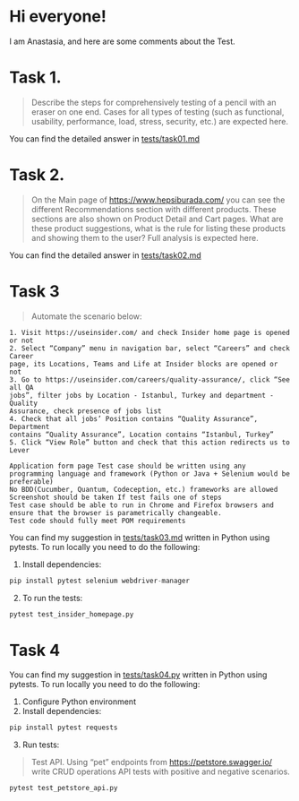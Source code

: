 # Hi everyone! 

I am Anastasia, and here are some comments about the Test.

# Task 1. 
> Describe the steps for comprehensively testing of a pencil with an eraser on one end. Cases for all types of testing (such as functional, usability, performance, load, stress, security, etc.) are expected here.

You can find the detailed answer in [tests/task01.md](tests/task01.md)

# Task 2. 
> On the Main page of https://www.hepsiburada.com/ you can see the different Recommendations section with different products. These sections are also shown on Product Detail and Cart pages. What are these product suggestions, what is the rule for listing these products and showing them to the user? Full analysis is expected here.

You can find the detailed answer in [tests/task02.md](tests/task02.md)

# Task 3 
> Automate the scenario below:
```
1. Visit https://useinsider.com/ and check Insider home page is opened or not
2. Select “Company” menu in navigation bar, select “Careers” and check Career
page, its Locations, Teams and Life at Insider blocks are opened or not
3. Go to https://useinsider.com/careers/quality-assurance/, click “See all QA
jobs”, filter jobs by Location - Istanbul, Turkey and department - Quality
Assurance, check presence of jobs list
4. Check that all jobs’ Position contains “Quality Assurance”, Department
contains “Quality Assurance”, Location contains “Istanbul, Turkey”
5. Click “View Role” button and check that this action redirects us to Lever

Application form page Test case should be written using any programming language and framework (Python or Java + Selenium would be preferable)
No BDD(Cucumber, Quantum, Codeception, etc.) frameworks are allowed Screenshot should be taken If test fails one of steps
Test case should be able to run in Chrome and Firefox browsers and ensure that the browser is parametrically changeable.
Test code should fully meet POM requirements
``` 


You can find my suggestion in [tests/task03.md](tests/task03/tests/test_insider_careers.py) written in Python using pytests.
To run locally you need to do the following:

1. Install dependencies:

``` python
pip install pytest selenium webdriver-manager
``` 
2. To run the tests:

``` python
pytest test_insider_homepage.py
``` 


# Task 4 
You can find my suggestion in [tests/task04.py](tests.task04.py) written in Python using pytests.
To run locally you need to do the following:

1. Configure Python environment
2. Install dependencies:

``` python
pip install pytest requests
``` 
3. Run tests:
> Test API. Using “pet” endpoints from https://petstore.swagger.io/ write CRUD operations API tests with positive and negative scenarios.

``` python
pytest test_petstore_api.py
``` 
